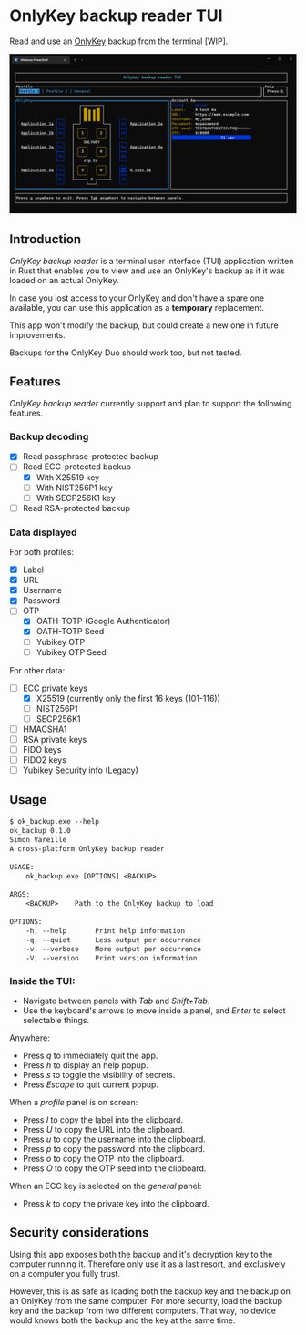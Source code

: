# OnlyKey backup reader TUI

Read and use an [OnlyKey](https://onlykey.io/) backup from the terminal [WIP].

![main screen](main_screen.png)

## Introduction

*OnlyKey backup reader* is a terminal user interface (TUI) application written in Rust that enables
you to view and use an OnlyKey's backup as if it was loaded on an actual OnlyKey.

In case you lost access to your OnlyKey and don't have a spare one available, you can use this
application as a **temporary** replacement.

This app won't modify the backup, but could create a new one in future improvements.

Backups for the OnlyKey Duo should work too, but not tested.

## Features

*OnlyKey backup reader* currently support and plan to support the following features.

### Backup decoding
- [x] Read passphrase-protected backup  
- [ ] Read ECC-protected backup
  - [x] With X25519 key
  - [ ] With NIST256P1 key
  - [ ] With SECP256K1 key
- [ ] Read RSA-protected backup  

### Data displayed

For both profiles:

- [x] Label
- [x] URL
- [x] Username
- [x] Password
- [ ] OTP
  - [x] OATH-TOTP (Google Authenticator)
  - [x] OATH-TOTP Seed
  - [ ] Yubikey OTP
  - [ ] Yubikey OTP Seed

For other data:

- [ ] ECC private keys
  - [x] X25519 (currently only the first 16 keys (101-116))
  - [ ] NIST256P1
  - [ ] SECP256K1
- [ ] HMACSHA1
- [ ] RSA private keys
- [ ] FIDO keys
- [ ] FIDO2 keys
- [ ] Yubikey Security info (Legacy)

## Usage
```
$ ok_backup.exe --help
ok_backup 0.1.0
Simon Vareille
A cross-platform OnlyKey backup reader

USAGE:
    ok_backup.exe [OPTIONS] <BACKUP>

ARGS:
    <BACKUP>    Path to the OnlyKey backup to load

OPTIONS:
    -h, --help       Print help information
    -q, --quiet      Less output per occurrence
    -v, --verbose    More output per occurrence
    -V, --version    Print version information
```

### Inside the TUI: 
- Navigate between panels with *Tab* and *Shift+Tab*.
- Use the keyboard's arrows to move inside a panel, and *Enter* to select selectable things.

Anywhere:
- Press *q* to immediately quit the app.
- Press *h* to display an help popup.
- Press *s* to toggle the visibility of secrets.
- Press *Escape* to quit current popup.

When a *profile* panel is on screen:
- Press *l* to copy the label into the clipboard.
- Press *U* to copy the URL into the clipboard.
- Press *u* to copy the username into the clipboard.
- Press *p* to copy the password into the clipboard.
- Press *o* to copy the OTP into the clipboard.
- Press *O* to copy the OTP seed into the clipboard.
  
When an ECC key is selected on the *general* panel:
- Press *k* to copy the private key into the clipboard.

## Security considerations

Using this app exposes both the backup and it's decryption key to the computer running it.
Therefore only use it as a last resort, and exclusively on a computer you fully trust.

However, this is as safe as loading both the backup key and the backup on an OnlyKey from the same
computer. For more security, load the backup key and the backup from two different computers. That
way, no device would knows both the backup and the key at the same time.
